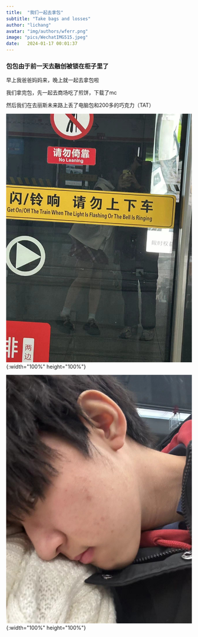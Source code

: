 ```yaml
---
title:  "我们一起去拿包"
subtitle: "Take bags and losses"
author: "lichang"
avatar: "img/authors/wferr.png"
image: "pics/WechatIMG515.jpeg"
date:   2024-01-17 00:01:37
---
```


### 包包由于前一天去融创被锁在柜子里了

早上我爸爸妈妈来，晚上就一起去拿包啦

我们拿完包，先一起去商场吃了煎饼，下载了mc

然后我们在去丽斯未来路上丢了电脑包和200多的巧克力（TAT）

![](../pics/WechatIMG516.jpeg){:width="100%" height="100%"}

![](../pics/WechatIMG514.jpeg){:width="100%" height="100%"}